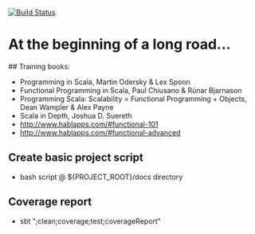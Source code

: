 [![Build Status](https://semaphoreci.com/api/v1/butcherless/scala/branches/master/badge.svg)](https://semaphoreci.com/butcherless/scala)

# At the beginning of a long road...

## Training books:
 - Programming in Scala, Martin Odersky & Lex Spoon
 - Functional Programming in Scala, Paul Chiusano & Rúnar Bjarnason
 - Programming Scala: Scalability = Functional Programming + Objects, Dean Wampler & Alex Payne
 - Scala in Depth, Joshua D. Suereth
 - http://www.hablapps.com/#functional-101
 - http://www.hablapps.com/#functional-advanced

## Create basic project script
- bash script @ ${PROJECT_ROOT}/docs directory
 
## Coverage report

 - sbt ";clean;coverage;test;coverageReport"

